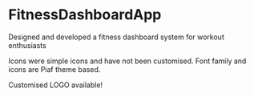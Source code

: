 # FitnessDashboardApp

Designed and developed a fitness dashboard system for workout enthusiasts

Icons were simple icons and have not been customised.
Font family and icons are Piaf theme based.

Customised LOGO available!

